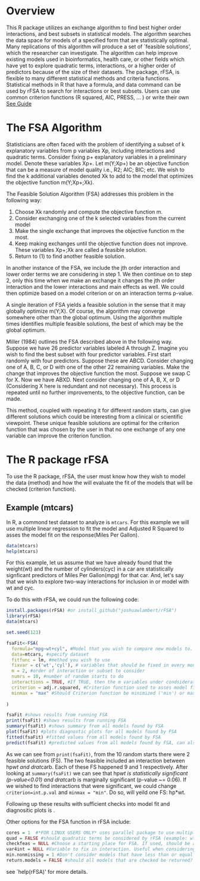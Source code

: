 # Overview
This R package utilizes an exchange algorithm to find best higher order interactions, and best subsets in statistical models. The algorithm searches the data space for models of a specified form that are statistically optimal. Many replications of this algorithm will produce a set of `feasible solutions', which the researcher can investigate. The algorithm can help improve existing models used in bioinformatics, health care, or other fields which have yet to explore quadratic terms, interactions, or a higher order of predictors because of the size of their datasets. The package, rFSA, is flexible to many different statistical methods and criteria functions. Statistical methods in R that have a formula, and data command can be used by rFSA to search for interactions or best subsets. Users can use common criterion functions (R squared, AIC, PRESS, ... ) or write their own [See Guide](http://www.shinyfsa.org)

# The FSA Algorithm
Statisticians are often faced with the problem of identifying a subset of k explanatory variables from p variables Xp, including interactions and quadratic terms. Consider fixing p+ explanatory variables in a preliminary model. Denote these variables Xp+. Let m(Y;Xp+) be an objective function that can be a measure of model quality i.e., R2; AIC; BIC; etc. We
wish to find the k additional variables denoted Xk to add to the model that optimizes the objective function m(Y;Xp+;Xk).

The Feasible Solution Algorithm (FSA) addresses this problem in the following way:
1. Choose Xk randomly and compute the objective function m.
2. Consider exchanging one of the k selected variables from the current model
3. Make the single exchange that improves the objective function m the most.
4. Keep making exchanges until the objective function does not improve. These variables Xp+;Xk are called a feasible solution.
5. Return to (1) to find another feasible solution.

In another instance of the FSA, we include the jth order interaction and lower order terms we are considering in step 1. We then continue on to step 2, only this time when we make an exchange it changes the jth order interaction and the lower interactions and main effects as well. We could then optimize based on a model criterion or on an interaction terms p-value.

A single iteration of FSA yields a feasible solution in the sense that it may globally optimize m(Y;X). Of course, the algorithm may converge somewhere other than the global optimum. Using the algorithm multiple times identifies multiple feasible solutions, the best of which may be the global optimum.

Miller (1984) outlines the FSA described above in the following way. Suppose we have 26 predictor variables labeled A through Z. Imagine you wish to find the best subset with four predictor variables. First start randomly with four predictors. Suppose these are ABCD. Consider changing one of A, B, C, or D with one of the other 22 remaining variables. Make the change that improves the objective function the most. Suppose we swap C for X. Now we have ABXD. Next consider changing one of A, B, X, or D (Considering X here is redundant and not necessary). This process is repeated until no further improvements, to the objective function, can be made.

This method, coupled with repeating it for different random starts, can give different solutions which could be interesting from a clinical or scientific viewpoint. These unique feasible solutions are optimal for the criterion function that was chosen by the user in that no one exchange of any one variable can improve the criterion function.

# The R package rFSA
To use the R package, rFSA, the user must know how they wish to model the data (method) and how the will evaluate the fit of the models that will be checked (criterion function). 
## Example (mtcars)
In R, a commond test dataset to analyze is `mtcars`. For this example we will use multiple linear regression to fit the model and Adjusted R Squared to asses the model fit on the response(Miles Per Gallon).
```R
data(mtcars)
help(mtcars)
```
For this example, let us assume that we have already found that the weight(wt) and the number of cylinders(cyc) in a car are statistically signficant predictors of Miles Per Gallon(mpg) for that car. And, let's say that we wish to explore two-way interactions for inclusion in or model with wt and cyc. 

To do this with rFSA, we could run the following code:
```R
install.packages(rFSA) #or install_github("joshuawlambert/rFSA")
library(rFSA)
data(mtcars)

set.seed(123)

fsaFit<-FSA(
  formula="mpg~wt+cyl", #Model that you wish to compare new models to. The variable to the left of the '~' will be used as the response variable in all model fits
  data=mtcars, #specify dataset 
  fitfunc = lm, #method you wish to use 
  fixvar = c('wt','cyl'), # variables that should be fixed in every model that is considered 
  m = 2, #order of interaction or subset to consider
  numrs = 10, #number of random starts to do 
  interactions = TRUE, #If TRUE, then the m variables under condsideration will be added to the model with a '*' between them, if FALSE then the m variables will be added to the model with a '+' between them. Basically, do you want to look for interactions or best subsets.
  criterion = adj.r.squared, #Criterion function used to asses model fit
  minmax = "max" #Should Criterion function be minimized ('min') or maximized ('max').
  
)

fsaFit #shows results from running FSA
print(fsaFit) #shows results from running FSA
summary(fsaFit) #shows summary from all models found by FSA
plot(fsaFit) #plots diagnostic plots for all models found by FSA
fitted(fsaFit) #fitted values from all models found by FSA
predict(fsaFit) #predicted values from all models found by FSA, can also add newdata command.
```
As we can see from `print(fsaFit)`, from the 10 random starts there were 2 feasible solutions (FS). The two feasible included an interaction between hp*wt and drat*carb.  Each of these FS happened 9 and 1 respectively. After looking at `summary(fsaFit)` we can see that hp*wt is statistically significant (p-value<0.01) and drat*carb is marginally significant (p-value ~= 0.06). If we wished to find interactions that were significant, we could change `criterion=int.p.val` and `minmax = "min"`. Do so, will yeild one FS: hp*wt.

Following up these results with sufficient checks into model fit and diagnositic plots is . 


Other options for the FSA function in rFSA include: 
```R
cores = 1  #*FOR LINUX USERS ONLY* uses parallel package to use multiple cores if available. 
quad = FALSE #should quadratic terms be considered by rFSA (example: wt^2)
checkfeas = NULL #Choose a starting place for FSA. If used, should be a vector same length as m from above. Example: c('wt','cyc')
var4int = NULL #Variable to fix in interaction. Useful when considering 3 or more way interactions.
min.nonmissing = 1 #Don't consider models that have less than or equal to this number of observations
return.models = FALSE #should all models that are checked be returned? Useful when you want to ploc criterion history.
```
see `help(rFSA)' for more details.
